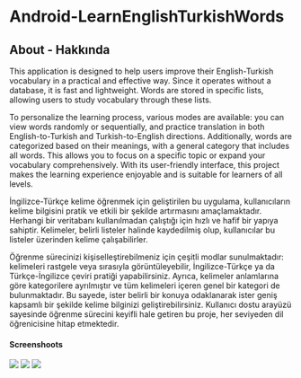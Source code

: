 # Android-LearnEnglishTurkishWords

## About - Hakkında
This application is designed to help users improve their English-Turkish vocabulary in a practical and effective way. Since it operates without a database, it is fast and lightweight. Words are stored in specific lists, allowing users to study vocabulary through these lists.

To personalize the learning process, various modes are available: you can view words randomly or sequentially, and practice translation in both English-to-Turkish and Turkish-to-English directions. Additionally, words are categorized based on their meanings, with a general category that includes all words. This allows you to focus on a specific topic or expand your vocabulary comprehensively. With its user-friendly interface, this project makes the learning experience enjoyable and is suitable for learners of all levels.


İngilizce-Türkçe kelime öğrenmek için geliştirilen bu uygulama, kullanıcıların kelime bilgisini pratik ve etkili bir şekilde artırmasını amaçlamaktadır. Herhangi bir veritabanı kullanılmadan çalıştığı için hızlı ve hafif bir yapıya sahiptir. Kelimeler, belirli listeler halinde kaydedilmiş olup, kullanıcılar bu listeler üzerinden kelime çalışabilirler.

Öğrenme sürecinizi kişiselleştirebilmeniz için çeşitli modlar sunulmaktadır: kelimeleri rastgele veya sırasıyla görüntüleyebilir, İngilizce-Türkçe ya da Türkçe-İngilizce çeviri pratiği yapabilirsiniz. Ayrıca, kelimeler anlamlarına göre kategorilere ayrılmıştır ve tüm kelimeleri içeren genel bir kategori de bulunmaktadır. Bu sayede, ister belirli bir konuya odaklanarak ister geniş kapsamlı bir şekilde kelime bilginizi geliştirebilirsiniz. Kullanıcı dostu arayüzü sayesinde öğrenme sürecini keyifli hale getiren bu proje, her seviyeden dil öğrenicisine hitap etmektedir.

#### Screenshoots
![](https://user-images.githubusercontent.com/25348044/95676084-44298780-0bc4-11eb-9f17-ff1f965a62e1.jpg)
![](https://user-images.githubusercontent.com/25348044/95676096-658a7380-0bc4-11eb-9389-1c372bd4cca4.jpg)
![](https://user-images.githubusercontent.com/25348044/95676097-66bba080-0bc4-11eb-9241-00c7a3019059.jpg)
